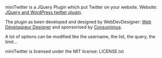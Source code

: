 miniTwitter is a JQuery Plugin which put Twitter on your website. Website: [JQuery and WordPress twitter plugin](http://minitwitter.webdevdesigner.com/ "Put the twitter feed on your website or your WordPress blog").

The plugin as been developed and designed by WebDevDesigner: [Web Développeur Designer](http://webdevdesigner.com/ "Création de sites Internet : développement et design") and sponsorised by [Consumimus](http://consumimus.fr/ "Avis consommateur et Comparateur de prix").

A lot of options can be modified like the username, the list, the query, the limit...

miniTwitter is licensed under the MIT license: LICENSE.txt